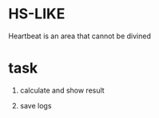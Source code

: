 # HS-LIKE
Heartbeat is an area that cannot be divined

# task

1. calculate and show result

2. save logs


